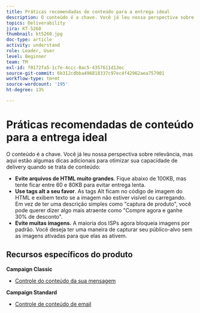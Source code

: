 ```yaml
---
title: Práticas recomendadas de conteúdo para a entrega ideal
description: O conteúdo é a chave. Você já leu nossa perspectiva sobre relevância, mas aqui estão algumas dicas adicionais para otimizar sua capacidade de delivery quando se trata de conteúdo.
topics: Deliverability
jira: KT-5260
thumbnail: kt5260.jpg
doc-type: article
activity: understand
role: Leader, User
level: Beginner
team: TM
exl-id: f0172fa5-1c7e-4ccc-8ac5-4357611d13ec
source-git-commit: 6b312cdbba496818337c97ec4f42962aea757901
workflow-type: tm+mt
source-wordcount: '195'
ht-degree: 13%

---
```


# Práticas recomendadas de conteúdo para a entrega ideal

O conteúdo é a chave. Você já leu nossa perspectiva sobre relevância, mas aqui estão algumas dicas adicionais para otimizar sua capacidade de delivery quando se trata de conteúdo:

* **Evite arquivos de HTML muito grandes**. Fique abaixo de 100KB, mas tente ficar entre 60 e 80KB para evitar entrega lenta.
* **Use tags alt a seu favor**. As tags Alt ficam no código de imagem do HTML e exibem texto se a imagem não estiver visível ou carregando. Em vez de ter uma descrição simples como &quot;captura de produto&quot;, você pode querer dizer algo mais atraente como &quot;Compre agora e ganhe 30% de desconto&quot;.
* **Evite muitas imagens.** A maioria dos ISPs agora bloqueia imagens por padrão. Você deseja ter uma maneira de capturar seu público-alvo sem as imagens ativadas para que elas as ativem.

## Recursos específicos do produto

**Campaign Classic**

* [Controle do conteúdo da sua mensagem](https://experienceleague.adobe.com/docs/campaign-classic/using/sending-messages/deliverability-management/control-message-content.html)

**Campaign Standard**

* [Controle de conteúdo de email](https://experienceleague.adobe.com/docs/campaign-standard/using/testing-and-sending/managing-deliverability/control-email-content.html#testing-and-sending)
